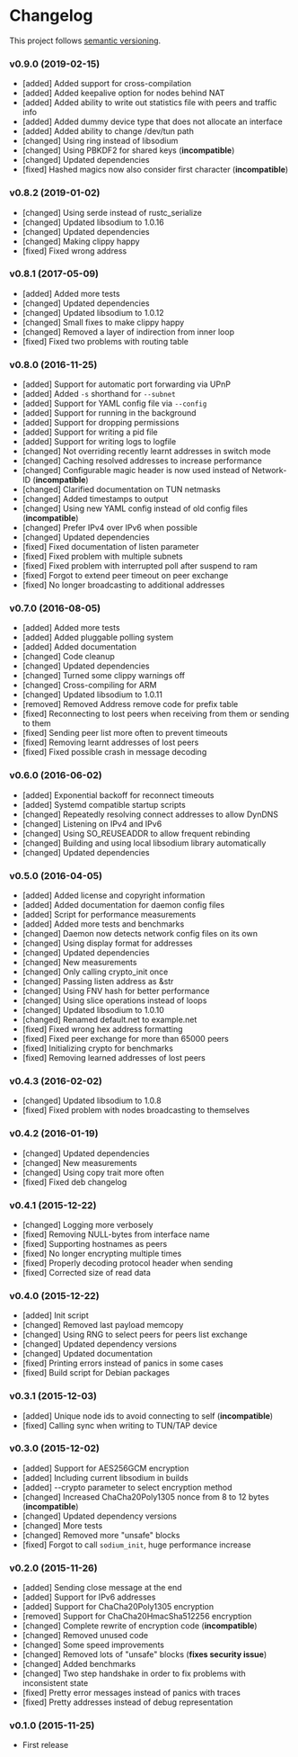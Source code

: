 # Changelog

This project follows [semantic versioning](http://semver.org).

### v0.9.0 (2019-02-15)

- [added] Added support for cross-compilation
- [added] Added keepalive option for nodes behind NAT
- [added] Added ability to write out statistics file with peers and traffic info
- [added] Added dummy device type that does not allocate an interface
- [added] Added ability to change /dev/tun path
- [changed] Using ring instead of libsodium
- [changed] Using PBKDF2 for shared keys (**incompatible**)
- [changed] Updated dependencies
- [fixed] Hashed magics now also consider first character (**incompatible**)

### v0.8.2 (2019-01-02)

- [changed] Using serde instead of rustc_serialize
- [changed] Updated libsodium to 1.0.16
- [changed] Updated dependencies
- [changed] Making clippy happy
- [fixed] Fixed wrong address

### v0.8.1 (2017-05-09)

- [added] Added more tests
- [changed] Updated dependencies
- [changed] Updated libsodium to 1.0.12
- [changed] Small fixes to make clippy happy
- [changed] Removed a layer of indirection from inner loop
- [fixed] Fixed two problems with routing table

### v0.8.0 (2016-11-25)

- [added] Support for automatic port forwarding via UPnP
- [added] Added `-s` shorthand for `--subnet`
- [added] Support for YAML config file via `--config`
- [added] Support for running in the background
- [added] Support for dropping permissions
- [added] Support for writing a pid file
- [added] Support for writing logs to logfile
- [changed] Not overriding recently learnt addresses in switch mode
- [changed] Caching resolved addresses to increase performance
- [changed] Configurable magic header is now used instead of Network-ID (**incompatible**)
- [changed] Clarified documentation on TUN netmasks
- [changed] Added timestamps to output
- [changed] Using new YAML config instead of old config files (**incompatible**)
- [changed] Prefer IPv4 over IPv6 when possible
- [changed] Updated dependencies
- [fixed] Fixed documentation of listen parameter
- [fixed] Fixed problem with multiple subnets
- [fixed] Fixed problem with interrupted poll after suspend to ram
- [fixed] Forgot to extend peer timeout on peer exchange
- [fixed] No longer broadcasting to additional addresses

### v0.7.0 (2016-08-05)

- [added] Added more tests
- [added] Added pluggable polling system
- [added] Added documentation
- [changed] Code cleanup
- [changed] Updated dependencies
- [changed] Turned some clippy warnings off
- [changed] Cross-compiling for ARM
- [changed] Updated libsodium to 1.0.11
- [removed] Removed Address remove code for prefix table
- [fixed] Reconnecting to lost peers when receiving from them or sending to them
- [fixed] Sending peer list more often to prevent timeouts
- [fixed] Removing learnt addresses of lost peers
- [fixed] Fixed possible crash in message decoding

### v0.6.0 (2016-06-02)

- [added] Exponential backoff for reconnect timeouts
- [added] Systemd compatible startup scripts
- [changed] Repeatedly resolving connect addresses to allow DynDNS
- [changed] Listening on IPv4 and IPv6
- [changed] Using SO_REUSEADDR to allow frequent rebinding
- [changed] Building and using local libsodium library automatically
- [changed] Updated dependencies

### v0.5.0 (2016-04-05)

- [added] Added license and copyright information
- [added] Added documentation for daemon config files
- [added] Script for performance measurements
- [added] Added more tests and benchmarks
- [changed] Daemon now detects network config files on its own
- [changed] Using display format for addresses
- [changed] Updated dependencies
- [changed] New measurements
- [changed] Only calling crypto_init once
- [changed] Passing listen address as &str
- [changed] Using FNV hash for better performance
- [changed] Using slice operations instead of loops
- [changed] Updated libsodium to 1.0.10
- [changed] Renamed default.net to example.net
- [fixed] Fixed wrong hex address formatting
- [fixed] Fixed peer exchange for more than 65000 peers
- [fixed] Initializing crypto for benchmarks
- [fixed] Removing learned addresses of lost peers

### v0.4.3 (2016-02-02)

- [changed] Updated libsodium to 1.0.8
- [fixed] Fixed problem with nodes broadcasting to themselves

### v0.4.2 (2016-01-19)

- [changed] Updated dependencies
- [changed] New measurements
- [changed] Using copy trait more often
- [fixed] Fixed deb changelog

### v0.4.1 (2015-12-22)

- [changed] Logging more verbosely
- [fixed] Removing NULL-bytes from interface name
- [fixed] Supporting hostnames as peers
- [fixed] No longer encrypting multiple times
- [fixed] Properly decoding protocol header when sending
- [fixed] Corrected size of read data

### v0.4.0 (2015-12-22)

- [added] Init script
- [changed] Removed last payload memcopy
- [changed] Using RNG to select peers for peers list exchange
- [changed] Updated dependency versions
- [changed] Updated documentation
- [fixed] Printing errors instead of panics in some cases
- [fixed] Build script for Debian packages

### v0.3.1 (2015-12-03)

- [added] Unique node ids to avoid connecting to self (**incompatible**)
- [fixed] Calling sync when writing to TUN/TAP device

### v0.3.0 (2015-12-02)

- [added] Support for AES256GCM encryption
- [added] Including current libsodium in builds
- [added] --crypto parameter to select encryption method
- [changed] Increased ChaCha20Poly1305 nonce from 8 to 12 bytes (**incompatible**)
- [changed] Updated dependency versions
- [changed] More tests
- [changed] Removed more "unsafe" blocks
- [fixed] Forgot to call `sodium_init`, huge performance increase

### v0.2.0 (2015-11-26)

- [added] Sending close message at the end
- [added] Support for IPv6 addresses
- [added] Support for ChaCha20Poly1305 encryption
- [removed] Support for ChaCha20HmacSha512256 encryption
- [changed] Complete rewrite of encryption code (**incompatible**)
- [changed] Removed unused code
- [changed] Some speed improvements
- [changed] Removed lots of "unsafe" blocks (**fixes security issue**)
- [changed] Added benchmarks
- [changed] Two step handshake in order to fix problems with inconsistent state
- [fixed] Pretty error messages instead of panics with traces
- [fixed] Pretty addresses instead of debug representation

### v0.1.0 (2015-11-25)

- First release
